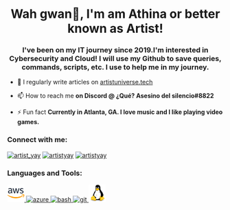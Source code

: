 <h1 align="center">Wah gwan👋, I'm am Athina or better known as Artist!</h1>
<h3 align="center">I've been on my IT journey since 2019.I'm interested in Cybersecurity and Cloud! I will use my Github to save queries, commands, scripts, etc. I use to help me in my journey.</h3>

- 📝 I regularly write articles on [artistuniverse.tech](artistuniverse.tech)

- 📫 How to reach me **on Discord @ ¿Qué? Asesino del silencio#8822**

- ⚡ Fun fact **Currently in Atlanta, GA. I love music and I like playing video games.**

<h3 align="left">Connect with me:</h3>
<p align="left">
<a href="https://twitter.com/artist_yay" target="blank"><img align="center" src="https://raw.githubusercontent.com/rahuldkjain/github-profile-readme-generator/master/src/images/icons/Social/twitter.svg" alt="artist_yay" height="30" width="40" /></a>
<a href="https://stackoverflow.com/users/artistyay" target="blank"><img align="center" src="https://raw.githubusercontent.com/rahuldkjain/github-profile-readme-generator/master/src/images/icons/Social/stack-overflow.svg" alt="artistyay" height="30" width="40" /></a>
<a href="https://instagram.com/artistyay" target="blank"><img align="center" src="https://raw.githubusercontent.com/rahuldkjain/github-profile-readme-generator/master/src/images/icons/Social/instagram.svg" alt="artistyay" height="30" width="40" /></a>
</p>

<h3 align="left">Languages and Tools:</h3>
<p align="left"> <a href="https://aws.amazon.com" target="_blank" rel="noreferrer"> <img src="https://raw.githubusercontent.com/devicons/devicon/master/icons/amazonwebservices/amazonwebservices-original-wordmark.svg" alt="aws" width="40" height="40"/> </a> <a href="https://azure.microsoft.com/en-in/" target="_blank" rel="noreferrer"> <img src="https://www.vectorlogo.zone/logos/microsoft_azure/microsoft_azure-icon.svg" alt="azure" width="40" height="40"/> </a> <a href="https://www.gnu.org/software/bash/" target="_blank" rel="noreferrer"> <img src="https://www.vectorlogo.zone/logos/gnu_bash/gnu_bash-icon.svg" alt="bash" width="40" height="40"/> </a> <a href="https://git-scm.com/" target="_blank" rel="noreferrer"> <img src="https://www.vectorlogo.zone/logos/git-scm/git-scm-icon.svg" alt="git" width="40" height="40"/> </a> <a href="https://www.linux.org/" target="_blank" rel="noreferrer"> <img src="https://raw.githubusercontent.com/devicons/devicon/master/icons/linux/linux-original.svg" alt="linux" width="40" height="40"/> </a> </p>
